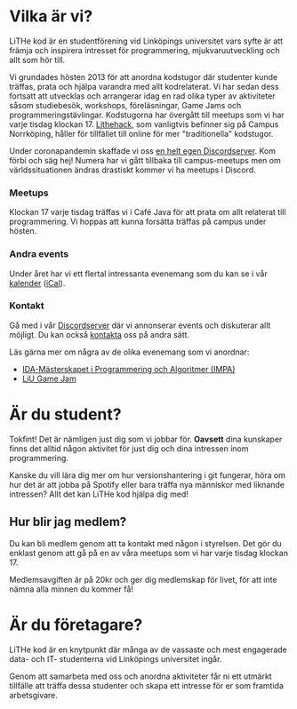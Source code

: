 # Vilka är vi?

LiTHe kod är en studentförening vid Linköpings universitet vars syfte
är att främja och inspirera intresset för programmering,
mjukvaruutveckling och allt som hör till.

Vi grundades hösten 2013 för att anordna kodstugor där studenter kunde träffas,
prata och hjälpa varandra med allt kodrelaterat. Vi har sedan dess fortsatt att
utvecklas och arrangerar idag en rad olika typer av aktiviteter såsom
studiebesök, workshops, föreläsningar, Game Jams och programmeringstävlingar.
Kodstugorna har övergått till meetups som vi har varje tisdag klockan 17. <a
href="http://lithehack.se/">Lithehack</a>, som vanligtvis befinner sig på Campus
Norrköping, håller för tillfället till online för mer "traditionella" kodstugor.

Under coronapandemin skaffade vi oss <a href="https://discord.gg/UG5YYsN">en
helt egen Discordserver</a>. Kom förbi och säg hej! Numera har vi gått tillbaka
till campus-meetups men om världssituationen ändras drastiskt kommer vi ha
meetups i Discord.

<div id="introduction">
    <div class="intro-card">
        <h3>Meetups</h3>
        <i class="symbol fas fa-mug-hot"></i>
        <p>
            Klockan 17 varje tisdag träffas vi i Café Java för att prata om allt
            relaterat till programmering. Vi hoppas att kunna forsätta träffas
            på campus under hösten.
        </p>
    </div>
    <div class="intro-card">
        <h3>Andra events</h3>
        <i class="symbol fas fa-calendar-day"></i>
        <p>
            Under året har vi ett flertal intressanta evenemang som du kan se i vår <a
            href="https://calendar.google.com/calendar/b/0?cid=bGl0aGVrb2Quc2VfZmE0bXNnbDdxcG1zZG5zNW9jNGZxNDhhZ29AZ3JvdXAuY2FsZW5kYXIuZ29vZ2xlLmNvbQ">kalender</a>
            (<a href="https://calendar.google.com/calendar/ical/lithekod.se_fa4msgl7qpmsdns5oc4fq48ago%40group.calendar.google.com/public/basic.ics">iCal</a>).
        </p>
    </div>
    <div class="intro-card">
        <h3>Kontakt</h3>
        <i class="symbol fab fa-discord"></i>
        <p>
            Gå med i vår <a href="https://discord.gg/UG5YYsN">Discordserver</a> där vi
            annonserar events och diskuterar allt möjligt.
            Du kan också <a href="/contact/se/">kontakta</a> oss på andra sätt.
        </p>
    </div>
</div>

Läs gärna mer om några av de olika evenemang som vi anordnar:

* [IDA-Mästerskapet i Programmering och Algoritmer (IMPA)](https://www.ida.liu.se/projects/impa/new/)
* [LiU Game Jam](https://lithekod.se/gamejam/se/)

# Är du student?

Tokfint! Det är nämligen just dig som vi jobbar för. **Oavsett** dina
kunskaper finns det alltid någon aktivitet för just dig och dina intressen inom
programmering.

Kanske du vill lära dig mer om hur versionshantering i git fungerar, höra om
hur det är att jobba på Spotify eller bara träffa nya människor med liknande
intressen? Allt det kan LiTHe kod hjälpa dig med!

## Hur blir jag medlem?

Du kan bli medlem genom att ta kontakt med någon i styrelsen. Det gör du
enklast genom att gå på en av våra meetups som vi har varje tisdag klockan 17.

Medlemsavgiften är på 20kr och ger dig medlemskap för livet, för att inte nämna
alla minnen du kommer få!

# Är du företagare?

LiTHe kod är en knytpunkt där många av de vassaste och mest engagerade data-
och IT- studenterna vid Linköpings universitet ingår.

Genom att samarbeta med oss och anordna aktiviteter får ni ett utmärkt
tillfälle att träffa dessa studenter och skapa ett intresse för er som framtida
arbetsgivare.
